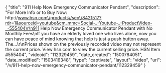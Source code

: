 {
    "title": "911 Help Now Emergency Communicator Pendant",
    "description": "For More Info or to Buy Now: http:\/\/www.hsn.com\/products\/seo\/8421517?rdr=1&sourceid=youtube&cm_mmc=Social-_-Youtube-_-ProductVideo-_-555404\r\n911 Help Now Emergency Communicator Pendant with No Monthly Fees\nIf you have an elderly loved one who lives alone, now you can have peace of mind knowing that help is just a push button away. The...\r\nPrices shown on the previously recorded video may not represent the current price.  View hsn.com to view the current selling price. HSN Item #555404",
    "videoid": "112329459",
    "date_created": "1500784051",
    "date_modified": "1503416348",
    "type": "captivate",
    "layout": "video",
    "url": "\/v\/911-help-now-emergency-communicator-pendant\/112329459"
}